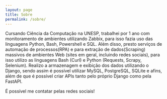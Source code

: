 ```yaml
---
layout: page
title: Sobre
permalink: /sobre/
---
```


Cursando Ciência da Computação na UNESP, trabalhei por 1 ano com monitoramento de ambientes utilizando Zabbix, para isso fazia uso das linguagens Python, Bash, Powershell e SQL. Além disso, presto serviços de automação de processos(RPA) e para extração de dados(Scraping) massivos de ambientes Web (sites em geral, incluindo redes sociais), para isso utilizo as linguagens Bash (Curl) e Python (Requests, Scrapy, Selenium).
Realizo a armazenagem e exibição dos dados utilizando o Django, sendo assim é possível utilizar MySQL, PostgreSQL, SQLite e afins, além de que é possível criar APIs tanto pelo próprio Django como pela FastAPI.

É possível me contatar pelas redes sociais!
